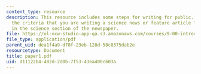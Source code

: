 ```yaml
---
content_type: resource
description: This resource includes some steps for writing for public. It inlcudes
  the criteria that you are writing a science news or feature article for publication
  in the science section of the newspaper.
file: https://ol-ocw-studio-app-qa.s3.amazonaws.com/courses/9-00-introduction-to-psychology-fall-2004/d11122b4482d2d0b7f5343ea400c603a_paper1.pdf
file_type: application/pdf
parent_uid: dea1f4a9-d78f-23eb-128d-58c8375dab2e
resourcetype: Document
title: paper1.pdf
uid: d11122b4-482d-2d0b-7f53-43ea400c603a
---
```

